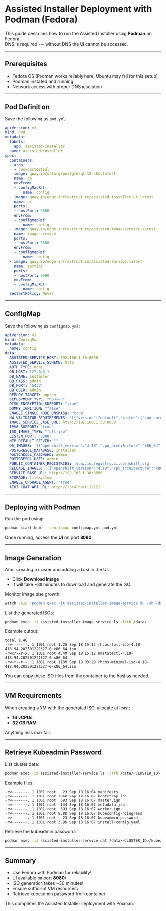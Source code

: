 # Assisted Installer Deployment with Podman (Fedora)

This guide describes how to run the Assisted Installer using **Podman**
on Fedora.\
DNS is required --- without DNS the UI cannot be accessed.

------------------------------------------------------------------------

## Prerequisites

-   Fedora OS (Podman works reliably here, Ubuntu may fail for this
    setup)
-   Podman installed and running
-   Network access with proper DNS resolution

------------------------------------------------------------------------

## Pod Definition

Save the following as `pod.yml`:

``` yaml
apiVersion: v1
kind: Pod
metadata:
  labels:
    app: assisted-installer
  name: assisted-installer
spec:
  containers:
  - args:
    - run-postgresql
    image: quay.io/sclorg/postgresql-12-c8s:latest
    name: db
    envFrom:
    - configMapRef:
        name: config
  - image: quay.io/edge-infrastructure/assisted-installer-ui:latest
    name: ui
    ports:
    - hostPort: 8080
    envFrom:
    - configMapRef:
        name: config
  - image: quay.io/edge-infrastructure/assisted-image-service:latest
    name: image-service
    ports:
    - hostPort: 8888
    envFrom:
    - configMapRef:
        name: config
  - image: quay.io/edge-infrastructure/assisted-service:latest
    name: service
    ports:
    - hostPort: 8090
    envFrom:
    - configMapRef:
        name: config
  restartPolicy: Never
```

------------------------------------------------------------------------

## ConfigMap

Save the following as `configmap.yml`:

``` yaml
apiVersion: v1
kind: ConfigMap
metadata:
  name: config
data:
  ASSISTED_SERVICE_HOST: 192.168.1.30:8090
  ASSISTED_SERVICE_SCHEME: http
  AUTH_TYPE: none
  DB_HOST: 127.0.0.1
  DB_NAME: installer
  DB_PASS: admin
  DB_PORT: "5432"
  DB_USER: admin
  DEPLOY_TARGET: onprem
  DEPLOYMENT_TYPE: "Podman"
  DISK_ENCRYPTION_SUPPORT: "true"
  DUMMY_IGNITION: "false"
  ENABLE_SINGLE_NODE_DNSMASQ: "true"
  HW_VALIDATOR_REQUIREMENTS: '[{"version":"default","master":{"cpu_cores":4,"ram_mib":16384,"disk_size_gb":100,"installation_disk_speed_threshold_ms":10,"network_latency_threshold_ms":100,"packet_loss_percentage":0},"arbiter":{"cpu_cores":2,"ram_mib":8192,"disk_size_gb":100,"installation_disk_speed_threshold_ms":10,"network_latency_threshold_ms":1000,"packet_loss_percentage":0},"worker":{"cpu_cores":2,"ram_mib":8192,"disk_size_gb":100,"installation_disk_speed_threshold_ms":10,"network_latency_threshold_ms":1000,"packet_loss_percentage":10},"sno":{"cpu_cores":8,"ram_mib":16384,"disk_size_gb":100,"installation_disk_speed_threshold_ms":10},"edge-worker":{"cpu_cores":2,"ram_mib":8192,"disk_size_gb":15,"installation_disk_speed_threshold_ms":10}}]'
  IMAGE_SERVICE_BASE_URL: http://192.168.1.30:8888
  IPV6_SUPPORT: "true"
  ISO_IMAGE_TYPE: "full-iso"
  LISTEN_PORT: "8888"
  NTP_DEFAULT_SERVER: ""
  OS_IMAGES: '[{"openshift_version":"4.18","cpu_architecture":"x86_64","url":"https://mirror.openshift.com/pub/openshift-v4/x86_64/dependencies/rhcos/4.18/4.18.1/rhcos-4.18.1-x86_64-live.x86_64.iso","version":"418.94.202501221327-0"}]'
  POSTGRESQL_DATABASE: installer
  POSTGRESQL_PASSWORD: admin
  POSTGRESQL_USER: admin
  PUBLIC_CONTAINER_REGISTRIES: 'quay.io,registry.ci.openshift.org'
  RELEASE_IMAGES: '[{"openshift_version":"4.18","cpu_architecture":"x86_64","cpu_architectures":["x86_64"],"url":"quay.io/openshift-release-dev/ocp-release:4.18.23-x86_64","version":"4.18.23"}]'
  SERVICE_BASE_URL: http://192.168.1.30:8090
  STORAGE: filesystem
  ENABLE_UPGRADE_AGENT: "true"
  AIUI_CHAT_API_URL: http://localhost:12121
```

------------------------------------------------------------------------

## Deploying with Podman

Run the pod using:

``` bash
podman start kube --configmap configmap.yml pod.yml
```

Once running, access the **UI** on port **8080**.

------------------------------------------------------------------------

## Image Generation

After creating a cluster and adding a host in the UI:

-   Click **Download Image**
-   It will take \~30 minutes to download and generate the ISO.

Monitor image size growth:

``` bash
watch -n10 'podman exec -it assisted-installer-image-service du -sh /data/'
```

List the generated ISOs:

``` bash
podman exec -it assisted-installer-image-service ls -ltrh /data/
```

Example output:

    total 1.4G
    -rw-------. 1 1001 root 1.2G Sep 18 15:12 rhcos-full-iso-4.18-418.94.202501221327-0-x86_64.iso
    -rwxr-xr-x. 1 1001 root 4.4M Sep 18 15:12 nmstatectl-4.18-418.94.202501221327-0-x86_64
    -rw-r--r--. 1 1001 root 113M Sep 19 03:29 rhcos-minimal-iso-4.18-418.94.202501221327-0-x86_64.iso

You can copy these ISO files from the container to the host as needed.

------------------------------------------------------------------------

## VM Requirements

When creating a VM with the generated ISO, allocate at least:

-   **16 vCPUs**
-   **32 GB RAM**

Anything less may fail.

------------------------------------------------------------------------

## Retrieve Kubeadmin Password

List cluster data:

``` bash
podman exec -it assisted-installer-service ls -ltrh /data/<CLUSTER_ID>
```

Example files:

    -rw-------. 1 1001 root   23 Sep 18 16:04 manifests
    -rw-------. 1 1001 root 306K Sep 18 16:07 bootstrap.ign
    -rw-------. 1 1001 root  393 Sep 18 16:07 master.ign
    -rw-------. 1 1001 root  134 Sep 18 16:07 metadata.json
    -rw-------. 1 1001 root  393 Sep 18 16:07 worker.ign
    -rw-------. 1 1001 root 8.8K Sep 18 16:07 kubeconfig-noingress
    -rw-------. 1 1001 root   23 Sep 18 16:07 kubeadmin-password
    -rw-------. 1 1001 root 3.9K Sep 18 16:07 install-config.yaml

Retrieve the kubeadmin password:

``` bash
podman exec -it assisted-installer-service cat /data/<CLUSTER_ID>/kubeadmin-password
```

------------------------------------------------------------------------

## Summary

-   Use Fedora with Podman for reliability\
-   UI available on port **8080**\
-   ISO generation takes \~30 minutes\
-   Ensure sufficient VM resources\
-   Retrieve kubeadmin password from container

This completes the Assisted Installer deployment with Podman.
